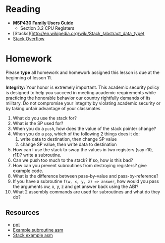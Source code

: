 # Reading

- **MSP430 Family Users Guide**
    - Section 3.2 CPU Registers
- [Stacks](http://en.wikipedia.org/wiki/Stack_(abstract_data_type)  
- [Stack Overflow](http://en.wikipedia.org/wiki/Stack_overflow)

# Homework

Please **type** all homework and homework assigned this lesson is due at the
beginning of lesson 11.

**Integrity:** Your honor is extremely important.  This academic security policy is designed to help you succeed in meeting academic requirements while practicing the honorable behavior our country rightfully demands of its military.  Do not compromise your integrity by violating academic security or by taking unfair advantage of your classmates.

1. What do you use the stack for?
1. What is the SP used for?
1. When you do a `push`, how does the value of the stack pointer change?
1. When you do a `pop`, which of the following 2 things does it do:
    1. write data to destination, then change SP value
    1. change SP value, then write data to destination
1. How can I use the stack to swap the values in two registers (say r10, r11)? write a subroutine.
1. Can we push too much to the stack? If so, how is this bad?
1. How can you prevent subroutines from destroying registers? give example code.
1. What is the difference between pass-by-value and pass-by-reference?
1. If you have a subroutine `f(w, x, y, z) => answer`, how would you pass the
arguments xw, x, y, z and get answer back using the ABI?
1. What 2 assembly commands are used for subroutines and what do they do?

## Resources

- [ppt](Lsn9-10.pptx)
- [Example subroutine asm](ex_subroutine.asm)
- [Stack example asm](stack_example.asm)
